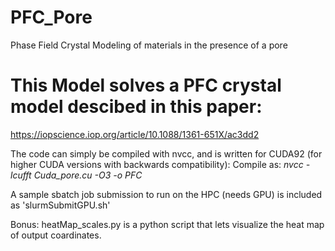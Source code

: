 # PFC_Pore
Phase Field Crystal Modeling of materials in the presence of a pore


# This Model solves a PFC crystal model descibed in this paper:
https://iopscience.iop.org/article/10.1088/1361-651X/ac3dd2


The code can simply be compiled with nvcc, and is written for CUDA92 (for higher CUDA versions with backwards compatibility):
Compile as:
_nvcc -lcufft Cuda_pore.cu -O3 -o PFC_

A sample sbatch job submission to run on the HPC (needs GPU) is included as 'slurmSubmitGPU.sh'


Bonus:
heatMap_scales.py is a python script that lets visualize the heat map of output coardinates.

